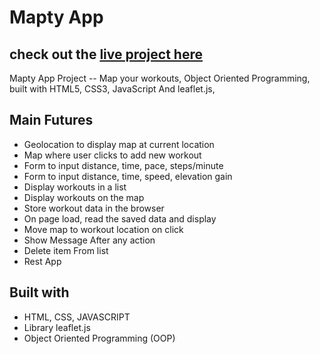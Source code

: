 # Mapty App 

## check out the <a href="https://mapty-app-nouregy.netlify.app/" target="_blank">live project here</a>

Mapty App Project -- Map your workouts, Object Oriented Programming, built with HTML5, CSS3, JavaScript And leaflet.js,

<h2>Main Futures</h2>
<ul>
  <li>Geolocation to display map at current location</li>
  <li>Map where user clicks to add new workout</li>
  <li>Form to input distance, time, pace, steps/minute</li>
  <li>Form to input distance, time, speed, elevation gain</li>
  <li>Display workouts in a list</li>
  <li>Display workouts on the map</li>
  <li>Store workout data in the browser</li>
  <li>On page load, read the saved data and display</li>
  <li>Move map to workout location on click</li>
  <li>Show Message After any action</li>
  <li>Delete item From list</li>
  <li>Rest App</li>
</ul>

<h2>Built with</h2>
<ul>
  <li>HTML, CSS, JAVASCRIPT</li>
  <li>Library leaflet.js</li>
  <li>Object Oriented Programming (OOP)</li>
</ul>



